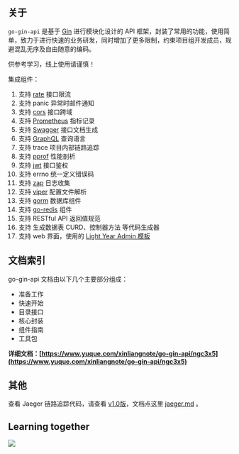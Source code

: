 ## 关于

`go-gin-api` 是基于 [Gin](https://github.com/gin-gonic/gin) 进行模块化设计的 API 框架，封装了常用的功能，使用简单，致力于进行快速的业务研发，同时增加了更多限制，约束项目组开发成员，规避混乱无序及自由随意的编码。

供参考学习，线上使用请谨慎！

集成组件：

1. 支持 [rate](https://golang.org/x/time/rate) 接口限流 
1. 支持 panic 异常时邮件通知 
1. 支持 [cors](https://github.com/rs/cors) 接口跨域 
1. 支持 [Prometheus](https://github.com/prometheus/client_golang) 指标记录 
1. 支持 [Swagger](https://github.com/swaggo/gin-swagger) 接口文档生成 
1. 支持 [GraphQL](https://github.com/99designs/gqlgen) 查询语言 
1. 支持 trace 项目内部链路追踪 
1. 支持 [pprof](https://github.com/gin-contrib/pprof) 性能剖析 
1. 支持 [jwt](https://github.com/dgrijalva/jwt-go) 接口鉴权 
1. 支持 errno 统一定义错误码 
1. 支持 [zap](https://go.uber.org/zap) 日志收集 
1. 支持 [viper](https://github.com/spf13/viper) 配置文件解析
1. 支持 [gorm](https://gorm.io/gorm) 数据库组件
1. 支持 [go-redis](https://github.com/go-redis/redis/v7) 组件
1. 支持 RESTful API 返回值规范
1. 支持 生成数据表 CURD、控制器方法 等代码生成器
1. 支持 web 界面，使用的 [Light Year Admin 模板](https://gitee.com/yinqi/Light-Year-Admin-Using-Iframe)


## 文档索引

go-gin-api 文档由以下几个主要部分组成：

- 准备工作
- 快速开始
- 目录接口
- 核心封装
- 组件指南
- 工具包

**详细文档：[https://www.yuque.com/xinliangnote/go-gin-api/ngc3x5](https://www.yuque.com/xinliangnote/go-gin-api/ngc3x5)**

## 其他

查看 Jaeger 链路追踪代码，请查看 [v1.0版](https://github.com/xinliangnote/go-gin-api/releases/tag/v1.0)，文档点这里 [jaeger.md](https://github.com/xinliangnote/go-gin-api/blob/master/docs/jaeger.md) 。

## Learning together

![](https://github.com/xinliangnote/Go/blob/master/00-基础语法/images/qr.jpg)


